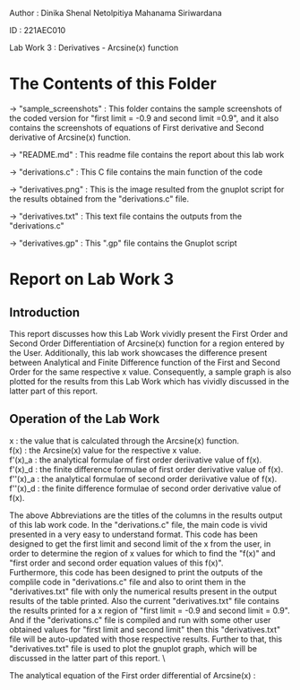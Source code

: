 Author : Dinika Shenal Netolpitiya Mahanama Siriwardana

ID : 221AEC010

Lab Work 3 : Derivatives - Arcsine(x) function

# The Contents of this Folder

-> "sample_screenshots" : This folder contains the sample screenshots of the coded version for "first limit = -0.9 and second limit =0.9", and it also contains the screenshots of equations of First derivative and Second derivative of Arcsine(x) function.

-> "README.md" : This readme file contains the report about this lab work

-> "derivations.c" : This C file contains the main function of the code

-> "derivatives.png" : This is the image resulted from the gnuplot script for the results obtained from the "derivations.c" file.

-> "derivatives.txt" : This text file contains the outputs from the "derivations.c"

-> "derivatives.gp" : This ".gp" file contains the Gnuplot script

# Report on Lab Work 3

## Introduction

This report discusses how this Lab Work vividly present the First Order and Second Order Differentiation of Arcsine(x) function for a region entered by the User. Additionally, this lab work showcases the difference present between Analytical and Finite Difference function of the First and Second Order for the same respective x value. Consequently, a sample graph is also plotted for the results from this Lab Work which has vividly discussed in the latter part of this report.

## Operation of the Lab Work

x : the value that is calculated through the Arcsine(x) function. \
f(x) : the Arcsine(x) value for the respective x value. \
f'(x)_a : the analytical formulae of first order deriivative value of f(x). \
f'(x)_d : the finite difference formulae of first order derivative value of f(x). \
f''(x)_a : the analytical formulae of second order deriivative value of f(x). \
f''(x)_d : the finite difference formulae of second order derivative value of f(x). 

The above Abbreviations are the titles of the columns in the results output of this lab work code. In the "derivations.c" file, the main code is vivid presented in a very easy to understand format. This code has been designed to get the first limit and second limit of the x from the user, in order to determine the region of x values for which to find the "f(x)" and "first order and second order equation values of this f(x)". \
Furthermore, this code has been designed to print the outputs of the complile code in "derivations.c" file and also to orint them in the "derivatives.txt" file with only the numerical results present in the output results of the table printed. Also the current "derivatives.txt" file contains the results printed for a x region of "first limit = -0.9 and second limit = 0.9". And if the "derivations.c" file is compiled and run with some other user obtained values for "first limit and second limit" then this "derivatives.txt" file will be auto-updated with those respective results. Further to that, this "derivatives.txt" file is used to plot the gnuplot graph, which will be discussed in the latter part of this report. \

The analytical equation of the First order differential of Arcsine(x) :

